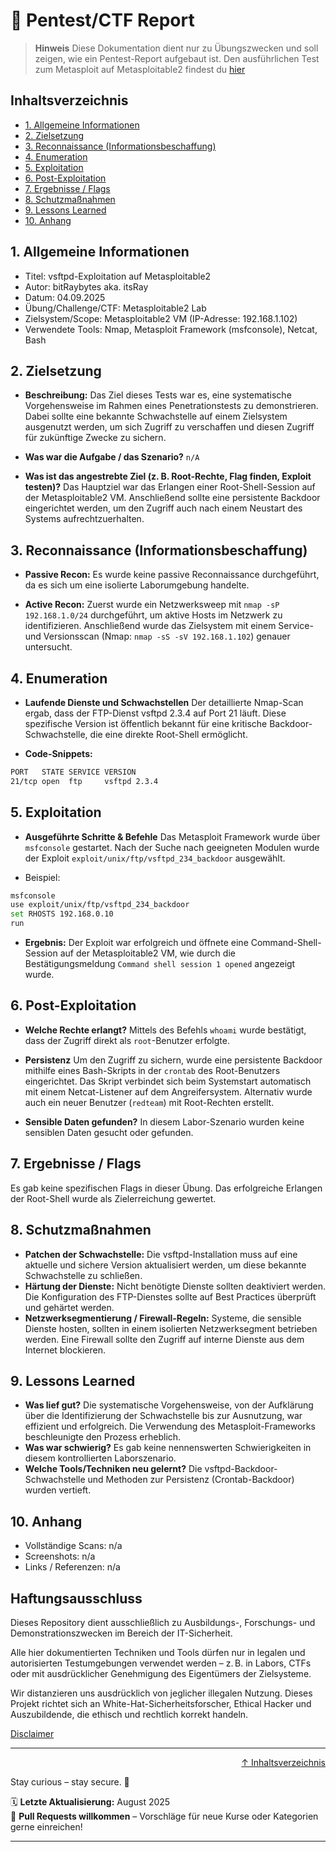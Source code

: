# 📝 Pentest/CTF Report
> **Hinweis** Diese Dokumentation dient nur zu Übungszwecken und soll zeigen, wie ein Pentest-Report aufgebaut ist. 
> Den ausführlichen Test zum Metasploit auf Metasploitable2 findest du [hier](/09-practice-labs/metasploitable2/metasploit-vsftpd-backdoor.md)


## Inhaltsverzeichnis
- [1. Allgemeine Informationen](#1-allgemeine-informationen)
- [2. Zielsetzung](#2-zielsetzung)
- [3. Reconnaissance (Informationsbeschaffung)](#3-reconnaissance-informationsbeschaffung)
- [4. Enumeration](#4-enumeration)
- [5. Exploitation](#5-exploitation)
- [6. Post-Exploitation](#6-post-exploitation)
- [7. Ergebnisse / Flags](#7-ergebnisse--flags)
- [8. Schutzmaßnahmen](#8-schutzmaßnahmen)
- [9. Lessons Learned](#9-lessons-learned)
- [10. Anhang](#10-anhang)

## 1. Allgemeine Informationen
- Titel: vsftpd-Exploitation auf Metasploitable2
- Autor: bitRaybytes aka. itsRay
- Datum: 04.09.2025
- Übung/Challenge/CTF: Metasploitable2 Lab
- Zielsystem/Scope: Metasploitable2 VM (IP-Adresse: 192.168.1.102)
- Verwendete Tools: Nmap, Metasploit Framework (msfconsole), Netcat, Bash

## 2. Zielsetzung
- **Beschreibung:**
Das Ziel dieses Tests war es, eine systematische Vorgehensweise im Rahmen eines Penetrationstests zu demonstrieren. Dabei sollte eine bekannte Schwachstelle auf einem Zielsystem ausgenutzt werden, um sich Zugriff zu verschaffen und diesen Zugriff für zukünftige Zwecke zu sichern.

- **Was war die Aufgabe / das Szenario?**
`n/A`

- **Was ist das angestrebte Ziel (z. B. Root-Rechte, Flag finden, Exploit testen)?**
Das Hauptziel war das Erlangen einer Root-Shell-Session auf der Metasploitable2 VM. Anschließend sollte eine persistente Backdoor eingerichtet werden, um den Zugriff auch nach einem Neustart des Systems aufrechtzuerhalten.

## 3. Reconnaissance (Informationsbeschaffung)
- **Passive Recon:**
Es wurde keine passive Reconnaissance durchgeführt, da es sich um eine isolierte Laborumgebung handelte.

- **Active Recon:**
Zuerst wurde ein Netzwerksweep mit `nmap -sP 192.168.1.0/24` durchgeführt, um aktive Hosts im Netzwerk zu identifizieren. Anschließend wurde das Zielsystem mit einem Service- und Versionsscan (Nmap: `nmap -sS -sV 192.168.1.102`) genauer untersucht.


## 4. Enumeration
- **Laufende Dienste und Schwachstellen**
Der detaillierte Nmap-Scan ergab, dass der FTP-Dienst vsftpd 2.3.4 auf Port 21 läuft. Diese spezifische Version ist öffentlich bekannt für eine kritische Backdoor-Schwachstelle, die eine direkte Root-Shell ermöglicht.

- **Code-Snippets:**
```bash
PORT   STATE SERVICE VERSION
21/tcp open  ftp     vsftpd 2.3.4
```

## 5. Exploitation
- **Ausgeführte Schritte & Befehle**
Das Metasploit Framework wurde über `msfconsole` gestartet. Nach der Suche nach geeigneten Modulen wurde der Exploit `exploit/unix/ftp/vsftpd_234_backdoor` ausgewählt.

- Beispiel:
```bash
msfconsole
use exploit/unix/ftp/vsftpd_234_backdoor
set RHOSTS 192.168.0.10
run
```

- **Ergebnis:**
Der Exploit war erfolgreich und öffnete eine Command-Shell-Session auf der Metasploitable2 VM, wie durch die Bestätigungsmeldung `Command shell session 1 opened` angezeigt wurde.

## 6. Post-Exploitation
- **Welche Rechte erlangt?**
Mittels des Befehls `whoami` wurde bestätigt, dass der Zugriff direkt als `root`-Benutzer erfolgte.

- **Persistenz**
Um den Zugriff zu sichern, wurde eine persistente Backdoor mithilfe eines Bash-Skripts in der `crontab` des Root-Benutzers eingerichtet. Das Skript verbindet sich beim Systemstart automatisch mit einem Netcat-Listener auf dem Angreifersystem. Alternativ wurde auch ein neuer Benutzer (`redteam`) mit Root-Rechten erstellt.

- **Sensible Daten gefunden?**
In diesem Labor-Szenario wurden keine sensiblen Daten gesucht oder gefunden.

## 7. Ergebnisse / Flags
Es gab keine spezifischen Flags in dieser Übung. Das erfolgreiche Erlangen der Root-Shell wurde als Zielerreichung gewertet.

## 8. Schutzmaßnahmen
- **Patchen der Schwachstelle:** Die vsftpd-Installation muss auf eine aktuelle und sichere Version aktualisiert werden, um diese bekannte Schwachstelle zu schließen.
- **Härtung der Dienste:** Nicht benötigte Dienste sollten deaktiviert werden. Die Konfiguration des FTP-Dienstes sollte auf Best Practices überprüft und gehärtet werden.
- **Netzwerksegmentierung / Firewall-Regeln:** Systeme, die sensible Dienste hosten, sollten in einem isolierten Netzwerksegment betrieben werden. Eine Firewall sollte den Zugriff auf interne Dienste aus dem Internet blockieren.

## 9. Lessons Learned
- **Was lief gut?** Die systematische Vorgehensweise, von der Aufklärung über die Identifizierung der Schwachstelle bis zur Ausnutzung, war effizient und erfolgreich. Die Verwendung des Metasploit-Frameworks beschleunigte den Prozess erheblich.
- **Was war schwierig?** Es gab keine nennenswerten Schwierigkeiten in diesem kontrollierten Laborszenario.
- **Welche Tools/Techniken neu gelernt?** Die vsftpd-Backdoor-Schwachstelle und Methoden zur Persistenz (Crontab-Backdoor) wurden vertieft.

## 10. Anhang
- Vollständige Scans: n/a
- Screenshots: n/a
- Links / Referenzen: n/a




## Haftungsausschluss

Dieses Repository dient ausschließlich zu Ausbildungs-, Forschungs- und Demonstrationszwecken im Bereich der IT-Sicherheit.

Alle hier dokumentierten Techniken und Tools dürfen nur in legalen und autorisierten Testumgebungen verwendet werden – z. B. in Labors, CTFs oder mit ausdrücklicher Genehmigung des Eigentümers der Zielsysteme.

Wir distanzieren uns ausdrücklich von jeglicher illegalen Nutzung.
Dieses Projekt richtet sich an White-Hat-Sicherheitsforscher, Ethical Hacker und Auszubildende, die ethisch und rechtlich korrekt handeln.

[Disclaimer](/00-disclaimer/disclaimer.md)

--- 

<div align=right>

[↑ Inhaltsverzeichnis](#inhaltsverzeichnis)

</div>

Stay curious – stay secure. 🔐

🗓️ **Letzte Aktualisierung:** August 2025  
🤝 **Pull Requests willkommen** – Vorschläge für neue Kurse oder Kategorien gerne einreichen!

---